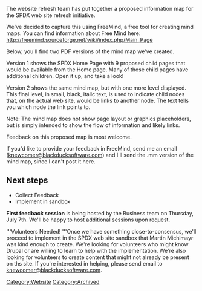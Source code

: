 The website refresh team has put together a proposed information map for
the SPDX web site refresh initiative.

We've decided to capture this using FreeMind, a free tool for creating
mind maps. You can find information about Free Mind here:
<http://freemind.sourceforge.net/wiki/index.php/Main_Page>

Below, you'll find two PDF versions of the mind map we've created.

Version 1 shows the SPDX Home Page with 9 proposed child pages that
would be available from the Home page. Many of those child pages have
additional children. Open it up, and take a look\!

Version 2 shows the same mind map, but with one more level displayed.
This final level, in small, black, italic text, is used to indicate
child nodes that, on the actual web site, would be links to another
node. The text tells you which node the link points to.

Note: The mind map does not show page layout or graphics placeholders,
but is simply intended to show the flow of information and likely links.

Feedback on this proposed map is most welcome.

If you'd like to provide your feedback in FreeMind, send me an email
(knewcomer@blackducksoftware.com) and I'll send the .mm version of the
mind map, since I can't post it here.

## Next steps

  - Collect Feedback
  - Implement in sandbox

**First feedback session** is being hosted by the Business team on
Thursday, July 7th. We'll be happy to host additional sessions upon
request.

'''Volunteers Needed\! '''Once we have something close-to-consensus,
we'll proceed to implement in the SPDX web site sandbox that Martin
Michlmayr was kind enough to create. We're looking for volunteers who
might know Drupal or are willing to learn to help with the
implementation. We're also looking for volunteers to create content that
might not already be present on ths site. If you're interested in
helping, please send email to knewcomer@blackducksoftware.com.

[Category:Website](Category:Website "wikilink")
[Category:Archived](Category:Archived "wikilink")
